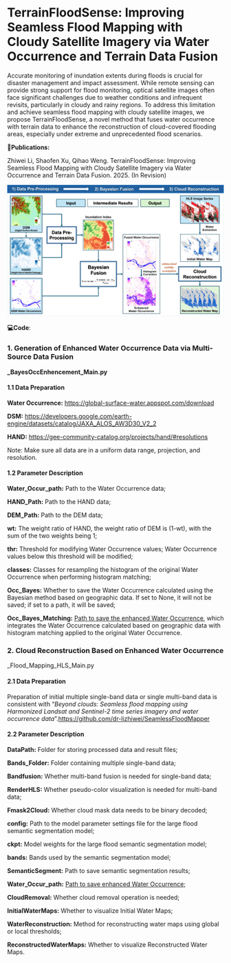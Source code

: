 # TerrainFloodSense: Improving Seamless Flood Mapping with Cloudy Satellite Imagery via Water Occurrence and Terrain Data Fusion
Accurate monitoring of inundation extents during floods is crucial for disaster management and impact assessment. While remote sensing can provide strong support for flood monitoring, optical satellite images often face significant challenges due to weather conditions and infrequent revisits, particularly in cloudy and rainy regions. To address this limitation and achieve seamless flood mapping with cloudy satellite images, we propose TerrainFloodSense, a novel method that fuses water occurrence with terrain data to enhance the reconstruction of cloud-covered flooding areas, especially under extreme and unprecedented flood scenarios. 

**📝Publications:**

Zhiwei Li, Shaofen Xu, Qihao Weng. TerrainFloodSense: Improving Seamless Flood Mapping with Cloudy Satellite Imagery via Water Occurrence and Terrain Data Fusion. 2025. (In Revision)

<img src="https://raw.githubusercontent.com/dr-lizhiwei/TerrainFloodSense/main/TerrainFloodSense Overview.jpg" style="zoom:100%;" />

<br>


**💻Code**:

### 1. Generation of Enhanced Water Occurrence Data via Multi-Source Data Fusion

**_BayesOccEnhencement_Main.py**

#### 1.1 Data Preparation

**Water Occurrence:** https://global-surface-water.appspot.com/download

**DSM:** https://developers.google.com/earth-engine/datasets/catalog/JAXA_ALOS_AW3D30_V2_2

**HAND:** https://gee-community-catalog.org/projects/hand/#resolutions 

Note: Make sure all data are in a uniform data range, projection, and resolution.



#### 1.2 Parameter Description

**Water_Occur_path:** Path to the Water Occurrence data;

**HAND_Path:** Path to the HAND data;

**DEM_Path:** Path to the DEM data;

**wt:** The weight ratio of HAND, the weight ratio of DEM is (1-wt), with the sum of the two weights being 1;

**thr:** Threshold for modifying Water Occurrence values; Water Occurrence values below this threshold will be modified;

**classes:** Classes for resampling the histogram of the original Water Occurrence when performing histogram matching;

**Occ_Bayes:** Whether to save the Water Occurrence calculated using the Bayesian method based on geographic data. If set to None, it will not be saved; if set to a path, it will be saved;

**Occ_Bayes_Matching:** <u>Path to save the enhanced Water Occurrence</u>, which integrates the Water Occurrence calculated based on geographic data with histogram matching applied to the original Water Occurrence.



### 2. Cloud Reconstruction Based on Enhanced Water Occurrence

_Flood_Mapping_HLS_Main.py

#### 2.1 Data Preparation

Preparation of initial multiple single-band data or single multi-band data is consistent with “*Beyond clouds: Seamless flood mapping using Harmonized Landsat and Sentinel-2 time series imagery and water occurrence data*”.https://github.com/dr-lizhiwei/SeamlessFloodMapper

#### 2.2 Parameter Description

**DataPath:** Folder for storing processed data and result files;

**Bands_Folder:** Folder containing multiple single-band data;

**Bandfusion:** Whether multi-band fusion is needed for single-band data;

**RenderHLS:** Whether pseudo-color visualization is needed for multi-band data;

**Fmask2Cloud:** Whether cloud mask data needs to be binary decoded;

**config:** Path to the model parameter settings file for the large flood semantic segmentation model;

**ckpt:** Model weights for the large flood semantic segmentation model;

**bands:** Bands used by the semantic segmentation model;

**SemanticSegment:** Path to save semantic segmentation results;

**Water_Occur_path:** <u>Path to save enhanced Water Occurrence</u>;

**CloudRemoval:** Whether cloud removal operation is needed;

**InitialWaterMaps:** Whether to visualize Initial Water Maps;

**WaterReconstruction:** Method for reconstructing water maps using global or local thresholds;

**ReconstructedWaterMaps:** Whether to visualize Reconstructed Water Maps.

